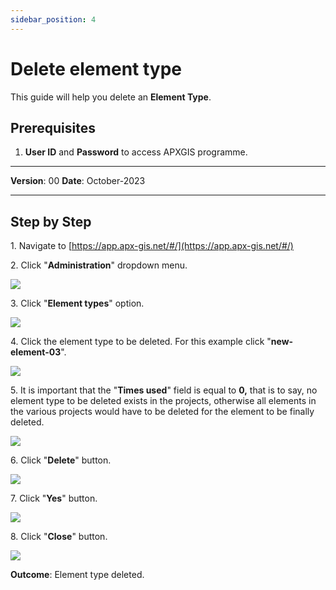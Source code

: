 ```yaml
---
sidebar_position: 4
---
```


# Delete element type

This guide will help you delete an **Element Type**.

## **Prerequisites**
1.	**User ID** and **Password** to access APXGIS programme.

------------

**Version**: 00
**Date**: October-2023

------------
## **Step by Step**

1\. Navigate to [https://app.apx-gis.net/#/](https://app.apx-gis.net/#/)


2\. Click "**Administration**" dropdown menu.

![](https://ajeuwbhvhr.cloudimg.io/colony-recorder.s3.amazonaws.com/files/2023-11-17/5ab3c707-ce28-4467-95ee-0acac4acf6e5/ascreenshot.jpeg?tl_px=0,0&br_px=959,549&force_format=png&width=983&wat_scale=87&wat=1&wat_opacity=1&wat_gravity=northwest&wat_url=https://colony-recorder.s3.amazonaws.com/images/watermarks/14B8A6_standard.png&wat_pad=98,46)


3\. Click "**Element types**" option.

![](https://ajeuwbhvhr.cloudimg.io/colony-recorder.s3.amazonaws.com/files/2023-11-17/34be9a9f-34a5-40de-a10b-74928149f515/ascreenshot.jpeg?tl_px=0,36&br_px=959,585&force_format=png&width=983&wat_scale=87&wat=1&wat_opacity=1&wat_gravity=northwest&wat_url=https://colony-recorder.s3.amazonaws.com/images/watermarks/14B8A6_standard.png&wat_pad=87,249)


4\. Click  the element type to be deleted. For this example click "**new-element-03**".

![](https://ajeuwbhvhr.cloudimg.io/colony-recorder.s3.amazonaws.com/files/2023-11-17/fd25f925-ed7b-4b15-83fb-255ac2929628/ascreenshot.jpeg?tl_px=0,121&br_px=959,891&force_format=png&width=1120.0&wat=1&wat_opacity=1&wat_gravity=northwest&wat_url=https://colony-recorder.s3.amazonaws.com/images/watermarks/14B8A6_standard.png&wat_pad=248,755)


5\. It is important that the "**Times used**" field is equal to **0,** that is to say, no element type to be deleted exists in the projects, otherwise all elements in the various projects would have to be deleted for the element to be finally deleted.

![](https://ajeuwbhvhr.cloudimg.io/colony-recorder.s3.amazonaws.com/files/2023-11-17/802bd70f-b833-46fc-8b9e-d3d43b100f8a/user_cropped_screenshot.jpeg?tl_px=0,125&br_px=959,765&force_format=png&width=1120.0)


6\. Click "**Delete**" button.

![](https://ajeuwbhvhr.cloudimg.io/colony-recorder.s3.amazonaws.com/files/2023-11-17/636ec370-8e41-4449-b6c5-91775c9b4d21/ascreenshot.jpeg?tl_px=0,429&br_px=825,891&force_format=png&width=826&wat_scale=73&wat=1&wat_opacity=1&wat_gravity=northwest&wat_url=https://colony-recorder.s3.amazonaws.com/images/watermarks/14B8A6_standard.png&wat_pad=7,412)


7\. Click "**Yes**" button.

![](https://ajeuwbhvhr.cloudimg.io/colony-recorder.s3.amazonaws.com/files/2023-11-17/e7d680fd-91df-401c-985a-c7ecae9df210/ascreenshot.jpeg?tl_px=133,23&br_px=959,484&force_format=png&width=826&wat_scale=73&wat=1&wat_opacity=1&wat_gravity=northwest&wat_url=https://colony-recorder.s3.amazonaws.com/images/watermarks/14B8A6_standard.png&wat_pad=510,204)


8\. Click "**Close**" button.

![](https://ajeuwbhvhr.cloudimg.io/colony-recorder.s3.amazonaws.com/files/2023-11-17/344e7367-1840-4911-9de8-58b0ad8cf37d/ascreenshot.jpeg?tl_px=0,429&br_px=825,891&force_format=png&width=826&wat_scale=73&wat=1&wat_opacity=1&wat_gravity=northwest&wat_url=https://colony-recorder.s3.amazonaws.com/images/watermarks/14B8A6_standard.png&wat_pad=310,408)


**Outcome**: Element type deleted.
